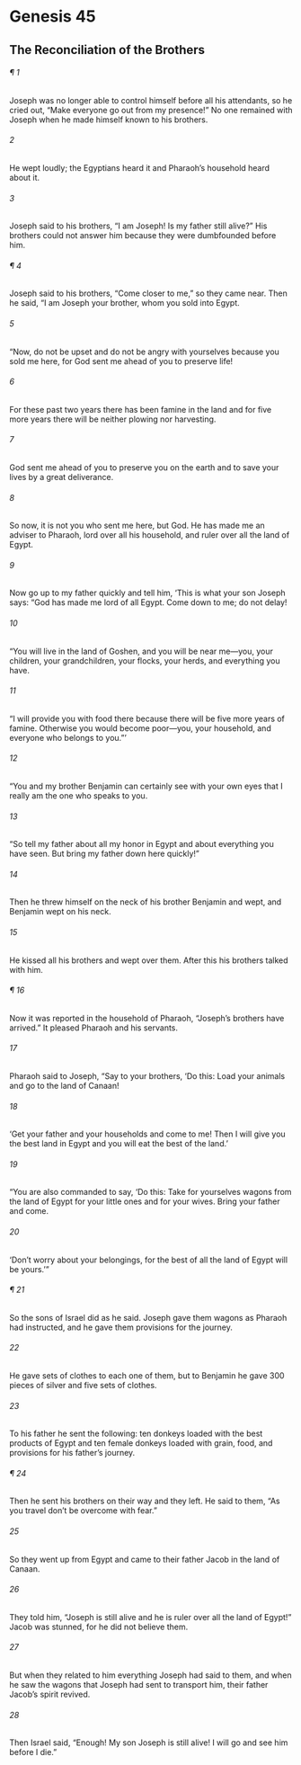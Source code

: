 # Genesis 45
## The Reconciliation of the Brothers
###### ¶ 1
Joseph was no longer able to control himself before all his attendants, so he cried out, “Make everyone go out from my presence!” No one remained with Joseph when he made himself known to his brothers.
###### 2
He wept loudly; the Egyptians heard it and Pharaoh’s household heard about it.
###### 3
Joseph said to his brothers, “I am Joseph! Is my father still alive?” His brothers could not answer him because they were dumbfounded before him.
###### ¶ 4
Joseph said to his brothers, “Come closer to me,” so they came near. Then he said, “I am Joseph your brother, whom you sold into Egypt.
###### 5
“Now, do not be upset and do not be angry with yourselves because you sold me here, for God sent me ahead of you to preserve life!
###### 6
For these past two years there has been famine in the land and for five more years there will be neither plowing nor harvesting.
###### 7
God sent me ahead of you to preserve you on the earth and to save your lives by a great deliverance.
###### 8
So now, it is not you who sent me here, but God. He has made me an adviser to Pharaoh, lord over all his household, and ruler over all the land of Egypt.
###### 9
Now go up to my father quickly and tell him, ‘This is what your son Joseph says: “God has made me lord of all Egypt. Come down to me; do not delay!
###### 10
“You will live in the land of Goshen, and you will be near me—you, your children, your grandchildren, your flocks, your herds, and everything you have.
###### 11
“I will provide you with food there because there will be five more years of famine. Otherwise you would become poor—you, your household, and everyone who belongs to you.”’
###### 12
“You and my brother Benjamin can certainly see with your own eyes that I really am the one who speaks to you.
###### 13
“So tell my father about all my honor in Egypt and about everything you have seen. But bring my father down here quickly!”
###### 14
Then he threw himself on the neck of his brother Benjamin and wept, and Benjamin wept on his neck.
###### 15
He kissed all his brothers and wept over them. After this his brothers talked with him.
###### ¶ 16
Now it was reported in the household of Pharaoh, “Joseph’s brothers have arrived.” It pleased Pharaoh and his servants.
###### 17
Pharaoh said to Joseph, “Say to your brothers, ‘Do this: Load your animals and go to the land of Canaan!
###### 18
‘Get your father and your households and come to me! Then I will give you the best land in Egypt and you will eat the best of the land.’
###### 19
“You are also commanded to say, ‘Do this: Take for yourselves wagons from the land of Egypt for your little ones and for your wives. Bring your father and come.
###### 20
‘Don’t worry about your belongings, for the best of all the land of Egypt will be yours.’”
###### ¶ 21
So the sons of Israel did as he said. Joseph gave them wagons as Pharaoh had instructed, and he gave them provisions for the journey.
###### 22
He gave sets of clothes to each one of them, but to Benjamin he gave 300 pieces of silver and five sets of clothes.
###### 23
To his father he sent the following: ten donkeys loaded with the best products of Egypt and ten female donkeys loaded with grain, food, and provisions for his father’s journey.
###### ¶ 24
Then he sent his brothers on their way and they left. He said to them, “As you travel don’t be overcome with fear.”
###### 25
So they went up from Egypt and came to their father Jacob in the land of Canaan.
###### 26
They told him, “Joseph is still alive and he is ruler over all the land of Egypt!” Jacob was stunned, for he did not believe them.
###### 27
But when they related to him everything Joseph had said to them, and when he saw the wagons that Joseph had sent to transport him, their father Jacob’s spirit revived.
###### 28
Then Israel said, “Enough! My son Joseph is still alive! I will go and see him before I die.”
